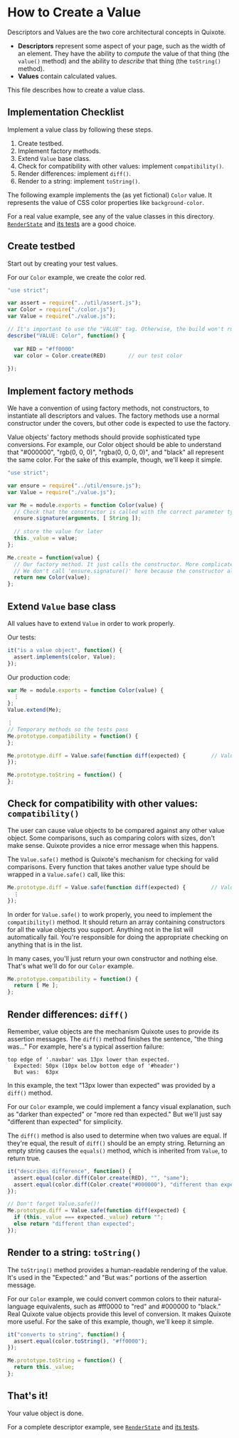 # How to Create a Value

Descriptors and Values are the two core architectural concepts in Quixote.

* **Descriptors** represent some aspect of your page, such as the width of an element. They have the ability to *compute* the value of that thing (the `value()` method) and the ability to *describe* that thing (the `toString()` method).
* **Values** contain calculated values.

This file describes how to create a value class.


## Implementation Checklist

Implement a value class by following these steps.

1. Create testbed.
2. Implement factory methods.
3. Extend `Value` base class.
4. Check for compatibility with other values: implement `compatibility()`.
5. Render differences: implement `diff()`.
6. Render to a string: implement `toString()`.

The following example implements the (as yet fictional) `Color` value. It represents the value of CSS color properties like `background-color`.

For a real value example, see any of the value classes in this directory. [`RenderState`](render_state.js) and [its tests](_render_state_test.js) are a good choice.


## Create testbed

Start out by creating your test values.

For our `Color` example, we create the color red.

```javascript
"use strict";

var assert = require("../util/assert.js");
var Color = require("./color.js");
var Value = require("./value.js");

// It's important to use the "VALUE" tag. Otherwise, the build won't run the test.
describe("VALUE: Color", function() {
  
  var RED = "#ff0000"
  var color = Color.create(RED)       // our test color
  
});
```


## Implement factory methods

We have a convention of using factory methods, not constructors, to instantiate all descriptors and values. The factory methods use a normal constructor under the covers, but other code is expected to use the factory.

Value objects' factory methods should provide sophisticated type conversions. For example, our Color object should be able to understand that "#000000", "rgb(0, 0, 0)", "rgba(0, 0, 0, 0)", and "black" all represent the same color. For the sake of this example, though, we'll keep it simple.
 
```javascript
"use strict";

var ensure = require("../util/ensure.js");
var Value = require("./value.js");

var Me = module.exports = function Color(value) {
  // Check that the constructor is called with the correct parameter types.
  ensure.signature(arguments, [ String ]);
  
  // store the value for later
  this._value = value;
};

Me.create = function(value) {
  // Our factory method. It just calls the constructor. More complicated value objects might do more.
  // We don't call 'ensure.signature()' here because the constructor already does that.
  return new Color(value);
};
```


## Extend `Value` base class

All values have to extend `Value` in order to work properly.

Our tests:

```javascript
it("is a value object", function() {
  assert.implements(color, Value);
});
```

Our production code:

```javascript
var Me = module.exports = function Color(value) {
  ⋮
};
Value.extend(Me);

⋮
// Temporary methods so the tests pass
Me.prototype.compatibility = function() {
};

Me.prototype.diff = Value.safe(function diff(expected) { 		// Value.safe() is explained below
});

Me.prototype.toString = function() {
};
```


## Check for compatibility with other values: `compatibility()`

The user can cause value objects to be compared against any other value object. Some comparisons, such as comparing colors with sizes, don't make sense. Quixote provides a nice error message when this happens.

The `Value.safe()` method is Quixote's mechanism for checking for valid comparisons. Every function that takes another value type should be wrapped in a `Value.safe()` call, like this:

```javascript
Me.prototype.diff = Value.safe(function diff(expected) { 		// Value.safe() is explained below
  ⋮
});
```

In order for `Value.safe()` to work properly, you need to implement the `compatibility()` method. It should return an array containing constructors for all the value objects you support. Anything not in the list will automatically fail. You're responsible for doing the appropriate checking on anything that is in the list.

In many cases, you'll just return your own constructor and nothing else. That's what we'll do for our `Color` example. 

```javascript
Me.prototype.compatibility = function() {
  return [ Me ];
};
```


## Render differences: `diff()`

Remember, value objects are the mechanism Quixote uses to provide its assertion messages. The `diff()` method finishes the sentence, "the thing was..." For example, here's a typical assertion failure:

```
top edge of '.navbar' was 13px lower than expected.
  Expected: 50px (10px below bottom edge of '#header')
  But was:  63px
```

In this example, the text "13px lower than expected" was provided by a `diff()` method.
   
For our `Color` example, we could implement a fancy visual explanation, such as "darker than expected" or "more red than expected." But we'll just say "different than expected" for simplicity.

The `diff()` method is also used to determine when two values are equal. If they're equal, the result of `diff()` should be an empty string. Returning an empty string causes the `equals()` method, which is inherited from `Value`, to return true.

```javascript
it("describes difference", function() {
  assert.equal(color.diff(Color.create(RED), "", "same");
  assert.equal(color.diff(Color.create("#000000"), "different than expected", "different");
});
```

```javascript
// Don't forget Value.safe()!
Me.prototype.diff = Value.safe(function diff(expected) {
  if (this._value === expected._value) return "";
  else return "different than expected";
});
```


## Render to a string: `toString()`

The `toString()` method provides a human-readable rendering of the value. It's used in the "Expected:" and "But was:" portions of the assertion message.

For our `Color` example, we could convert common colors to their natural-language equivalents, such as #ff0000 to "red" and #000000 to "black." Real Quixote value objects provide this level of conversion. It makes Quixote more useful. For the sake of this example, though, we'll keep it simple.

```javascript
it("converts to string", function() {
  assert.equal(color.toString(), "#ff0000");
});
```

```javascript
Me.prototype.toString = function() {
  return this._value;
};
```


## That's it!

Your value object is done.

For a complete descriptor example, see [`RenderState`](render_state.js) and [its tests](_render_state_test.js).
